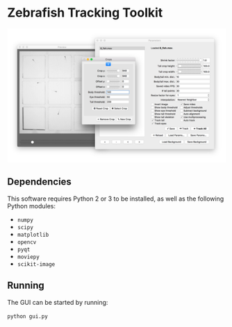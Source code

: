 # Zebrafish Tracking Toolkit

![Screenshot.png](Screenshot.png)

## Dependencies
This software requires Python 2 or 3 to be installed, as well as the following Python modules:
- `numpy`
- `scipy`
- `matplotlib`
- `opencv`
- `pyqt`
- `moviepy`
- `scikit-image`

## Running
The GUI can be started by running:

`python gui.py`
